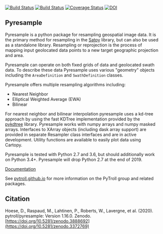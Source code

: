[![Build Status](https://travis-ci.com/pytroll/pyresample.svg?branch=master)](https://travis-ci.org/pytroll/pyresample)
[![Build Status](https://dev.azure.com/pytroll/pyresample/_apis/build/status/pytroll.pyresample?branchName=master)](https://dev.azure.com/pytroll/pyresample/_build/latest?definitionId=1&branchName=master)
[![Coverage Status](https://coveralls.io/repos/github/pytroll/pyresample/badge.svg?branch=master)](https://coveralls.io/github/pytroll/pyresample?branch=master)
[![DOI](https://zenodo.org/badge/DOI/10.5281/zenodo.3372769.svg)](https://doi.org/10.5281/zenodo.3372769)


Pyresample
----------

Pyresample is a python package for resampling geospatial image data. It is the
primary method for resampling in the [Satpy](https://github.com/pytroll/satpy)
library, but can also be used as a standalone library. Resampling or
reprojection is the process of mapping input geolocated data points to a
new target geographic projection and area.

Pyresample can operate on both fixed grids of data and geolocated swath data.
To describe these data Pyresample uses various "geometry" objects including
the `AreaDefinition` and `SwathDefinition` classes.

Pyresample offers multiple resampling algorithms including:

- Nearest Neighbor
- Elliptical Weighted Average (EWA)
- Bilinear

For nearest neighbor and bilinear interpolation pyresample uses a kd-tree
approach by using the fast KDTree implementation provided by the 
[pykdtree](https://github.com/storpipfugl/pykdtree) library.
Pyresample works with numpy arrays and numpy masked arrays. Interfaces to
XArray objects (including dask array support) are provided in separate
Resampler class interfaces and are in active development.
Utility functions are available to easily plot data using Cartopy.

Pyresample is tested with Python 2.7 and 3.6, but should additionally work
on Python 3.4+. Pyresample will drop Python 2.7 at the end of 2019.

[Documentation](https://pyresample.readthedocs.org/en/latest/)

See [pytroll.github.io](http://pytroll.github.io/) for more information on the
PyTroll group and related packages.

Citation
----------
Hoese, D., Raspaud, M., Lahtinen, P., Roberts, W., Lavergne, et al. (2020). pytroll/pyresample: Version 1.16.0. Zenodo. [https://doi.org/10.5281/zenodo.3888692](https://doi.org/10.5281/zenodo.3372769)

